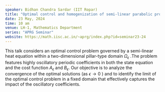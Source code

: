 ```yaml
---
speaker: Bidhan Chandra Sardar (IIT Ropar)
title: "Optimal control and homogenization of semi-linear parabolic problems with highly oscillatory coefficients in a pillar-type domain"
date: 23 May, 2024
time: 10 am
venue: LH-1, Mathematics Department
series: "APRG Seminar"
website: https://math.iisc.ac.in/~aprg/index.php?id=seminar23-24
---
```


This talk considers an optimal control problem governed by a semi-linear heat equation within a two-dimensional pillar-type domain
$\Omega_{\epsilon}$ .The problem features highly oscillatory periodic coefficients in both the state equation and the cost function
$A_\epsilon$ and $B_\epsilon$. Our objective is to analyze the convergence of the optimal solutions (as $\epsilon \to 0$ ) and to
identify the limit of the optimal control problem in a fixed domain that effectively captures the impact of the oscillatory coefficients.
